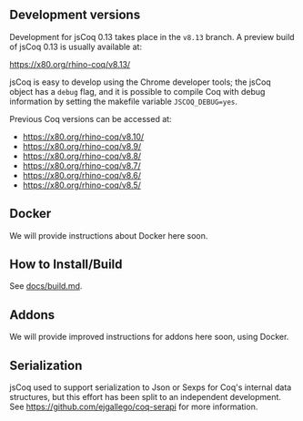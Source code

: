 ## Development versions

Development for jsCoq 0.13 takes place in the `v8.13` branch. A
preview build of jsCoq 0.13 is usually available at:

<https://x80.org/rhino-coq/v8.13/>

jsCoq is easy to develop using the Chrome developer tools; the jsCoq
object has a `debug` flag, and it is possible to compile Coq with
debug information by setting the makefile variable `JSCOQ_DEBUG=yes`.

Previous Coq versions can be accessed at:

- <https://x80.org/rhino-coq/v8.10/>
- <https://x80.org/rhino-coq/v8.9/>
- <https://x80.org/rhino-coq/v8.8/>
- <https://x80.org/rhino-coq/v8.7/>
- <https://x80.org/rhino-coq/v8.6/>
- <https://x80.org/rhino-coq/v8.5/>

## Docker

We will provide instructions about Docker here soon.

## How to Install/Build

See [docs/build.md](./build.md).

## Addons

We will provide improved instructions for addons here soon, using
Docker.

## Serialization

jsCoq used to support serialization to Json or Sexps for Coq's
internal data structures, but this effort has been split to an
independent development. See https://github.com/ejgallego/coq-serapi
for more information.
